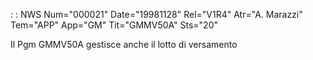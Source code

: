  :  : NWS Num="000021" Date="19981128" Rel="V1R4" Atr="A. Marazzi" Tem="APP" App="GM" Tit="GMMV50A" Sts="20"

Il Pgm GMMV50A gestisce anche il lotto di versamento

